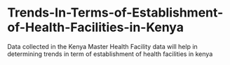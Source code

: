 # Trends-In-Terms-of-Establishment-of-Health-Facilities-in-Kenya
Data collected in the Kenya Master Health Facility data will help in determining trends in term of establishment of health facilities in kenya
